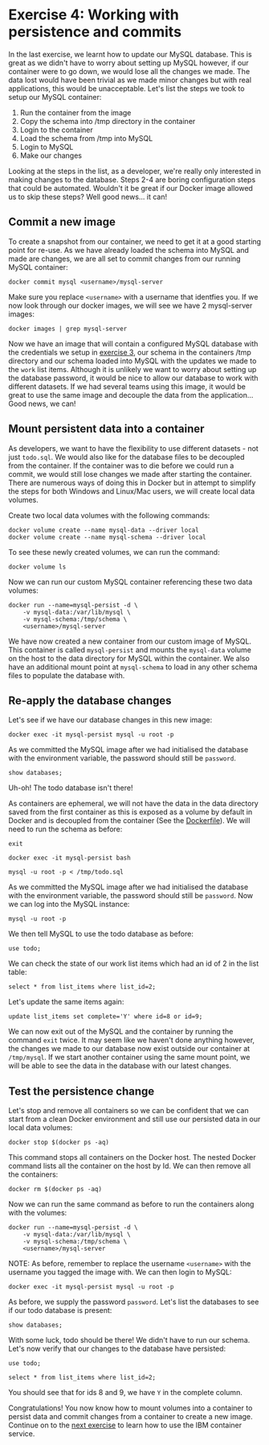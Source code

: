 # Exercise 4: Working with persistence and commits

In the last exercise, we learnt how to update our MySQL database. This is great as we didn't have to worry about setting up MySQL however, if our container were to go down, we would lose all the changes we made. The data lost would have been trivial as we made minor changes but with real applications, this would be unacceptable. Let's list the steps we took to setup our MySQL container:

1. Run the container from the image
2. Copy the schema into /tmp directory in the container
3. Login to the container
4. Load the schema from /tmp into MySQL
5. Login to MySQL
6. Make our changes

Looking at the steps in the list, as a developer, we're really only interested in making changes to the database. Steps 2-4 are boring configuration steps that could be automated. Wouldn't it be great if our Docker image allowed us to skip these steps? Well good news... it can!

## Commit a new image

To create a snapshot from our container, we need to get it at a good starting point for re-use. As we have already loaded the schema into MySQL and made are changes, we are all set to commit changes from our running MySQL container:

`docker commit mysql <username>/mysql-server`

Make sure you replace `<username>` with a username that identfies you. If we now look through our docker images, we will see we have 2 mysql-server images:

`docker images | grep mysql-server`

Now we have an image that will contain a configured MySQL database with the credentials we setup in [exercise 3](../3_Working_inside_containers), our schema in the containers /tmp directory and our schema loaded into MySQL with the updates we made to the `work` list items. Although it is unlikely we want to worry about setting up the database password, it would be nice to allow our database to work with different datasets. If we had several teams using this image, it would be great to use the same image and decouple the data from the application... Good news, we can!

## Mount persistent data into a container

As developers, we want to have the flexibility to use different datasets - not just `todo.sql`. We would also like for the database files to be decoupled from the container. If the container was to die before we could run a commit, we would still lose changes we made after starting the container. There are numerous ways of doing this in Docker but in attempt to simplify the steps for both Windows and Linux/Mac users, we will create local data volumes.

Create two local data volumes with the following commands:

```
docker volume create --name mysql-data --driver local
docker volume create --name mysql-schema --driver local
```

To see these newly created volumes, we can run the command:

`docker volume ls`

Now we can run our custom MySQL container referencing these two data volumes:

```
docker run --name=mysql-persist -d \
    -v mysql-data:/var/lib/mysql \
    -v mysql-schema:/tmp/schema \
    <username>/mysql-server
```

We have now created a new container from our custom image of MySQL. This container is called `mysql-persist` and mounts the  `mysql-data` volume on the host to the data directory for MySQL within the container. We also have an additional mount point at `mysql-schema` to load in any other schema files to populate the database with.

## Re-apply the database changes

Let's see if we have our database changes in this new image:

`docker exec -it mysql-persist mysql -u root -p`

As we committed the MySQL image after we had initialised the database with the environment variable, the password should still be `password`.

`show databases;`

Uh-oh! The todo database isn't there!

As containers are ephemeral, we will not have the data in the data directory saved from the first container as this is exposed as a volume by default in Docker and is decoupled from the container (See the [Dockerfile](https://github.com/docker-library/mysql/blob/fc3e856313423dc2d6a8d74cfd6b678582090fc7/8.0/Dockerfile#L65)). We will need to run the schema as before:

`exit`

`docker exec -it mysql-persist bash`

`mysql -u root -p < /tmp/todo.sql`

As we committed the MySQL image after we had initialised the database with the environment variable, the password should still be `password`. Now we can log into the MySQL instance:

`mysql -u root -p`

We then tell MySQL to use the todo database as before:

`use todo;`

We can check the state of our work list items which had an id of 2 in the list table:

`select * from list_items where list_id=2;`

Let's update the same items again:

`update list_items set complete='Y' where id=8 or id=9;`

We can now exit out of the MySQL and the container by running the command `exit` twice. It may seem like we haven't done anything however, the changes we made to our database now exist outside our container at `/tmp/mysql`. If we start another container using the same mount point, we will be able to see the data in the database with our latest changes.

## Test the persistence change

Let's stop and remove all containers so we can be confident that we can start from a clean Docker environment and still use our persisted data in our local data volumes:

`docker stop $(docker ps -aq)`

This command stops all containers on the Docker host. The nested Docker command lists all the container on the host by Id. We can then remove all the containers:

`docker rm $(docker ps -aq)`

Now we can run the same command as before to run the containers along with the volumes:

```
docker run --name=mysql-persist -d \
    -v mysql-data:/var/lib/mysql \
    -v mysql-schema:/tmp/schema \
    <username>/mysql-server
```

NOTE: As before, remember to replace the username `<username>` with the username you tagged the image with. We can then login to MySQL:

`docker exec -it mysql-persist mysql -u root -p`

As before, we supply the password `password`. Let's list the databases to see if our todo database is present:

`show databases;`

With some luck, todo should be there! We didn't have to run our schema. Let's now verify that our changes to the database have persisted:

`use todo;`

`select * from list_items where list_id=2;`

You should see that for ids 8 and 9, we have `Y` in the complete column.

Congratulations! You now know how to mount volumes into a container to persist data and commit changes from a container to create a new image. Continue on to the [next exercise](../5_Working_with_container_registry) to learn how to use the IBM container service.

